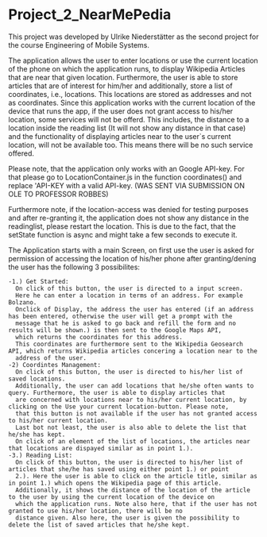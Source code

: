 # Project_2_NearMePedia
This project  was developed by Ulrike Niederstätter as the second project for the course Engineering of Mobile Systems. 

The application allows the user to enter locations or use the current location of the phone on which the application runs,
to display Wikipedia Articles that are near that given location.
Furthermore, the user is able to store articles that are of interest for him/her and additionally, store a list of coordinates, i.e., 
locations. This locations are stored as addresses and not as coordinates. Since this application works with the current location of the
device that runs the app, if the user does not grant access to his/her location, some services will not be offerd. This includes, the
distance to a location inside the reading list (It will not show any distance in that case) and the functionality of displaying articles near 
to the user`s current location, will not be available too. This means there will be no such service offered. 

Please note, that the application only works with an Google API-key. For that please go to LocationContainer.js in the function 
coordinates() and replace 'API-KEY with a valid API-key. (WAS SENT VIA SUBMISSION ON OLE TO PROFESSOR ROBBES)

Furthermore note, if the location-access was denied for testing purposes and after re-granting it, the application does not show any distance
in the readinglist, please restart the location. This is due to the fact, that the setState function is async and might take a few seconds
to execute it. 

The Application starts with a main Screen, on first use the user is asked for permission of accessing the location of his/her phone after granting/dening the user has the following 3 possibilites: 

    -1.) Get Started:
      On click of this button, the user is directed to a input screen. 
      Here he can enter a location in terms of an address. For example Bolzano. 
      Onclick of Display, the address the user has entered (if an address has been entered, otherwise the user will get a prompt with the 
      message that he is asked to go back and refill the form and no results will be shown.) is then sent to the Google Maps API, 
      which returns the coordinates for this address. 
      This coordinates are furthermore sent to the Wikipedia Geosearch API, which returns Wikipedia articles concering a location near to the
      address of the user. 
    -2) Coordintes Management:
      On click of this button, the user is directed to his/her list of saved locations. 
      Additionally, the user can add locations that he/she often wants to query. Furthermore, the user is able to display articles that 
      are concerned with locations near to his/her current location, by clicking on the Use your current location-button. Please note, 
      that this button is not available if the user has not granted access to his/her current location. 
      Last bot not least, the user is also able to delete the list that he/she has kept. 
      On click of an element of the list of locations, the articles near that locations are dispayed similar as in point 1.). 
    -3.) Reading List: 
      On click of this button, the user is directed to his/her list of articles that she/he has saved using either point 1.) or point
      2.). Here the user is able to click on the article title, similar as in point 1.) which opens the Wikipedia page of this article. 
      Additionally, it shows the distance of the location of the article to the user by using the current location of the device on 
      which the application runs. Note also here, that if the user has not granted to use his/her location, there will be no
      distance given. Also here, the user is given the possibility to delete the list of saved articles that he/she kept. 
  
